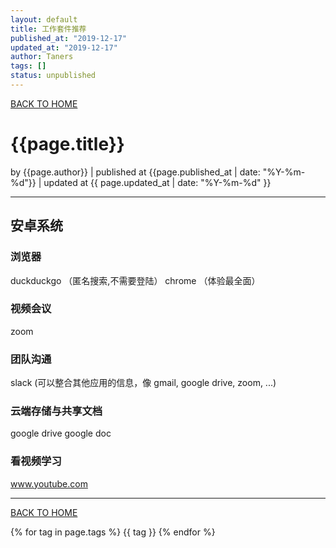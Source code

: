 ```yaml
---
layout: default
title: 工作套件推荐
published_at: "2019-12-17"
updated_at: "2019-12-17"
author: Taners
tags: []
status: unpublished
---
```


[BACK TO HOME](https://tane-rs.github.io)

# {{page.title}}

by {{page.author}} |
published at {{page.published_at | date: "%Y-%m-%d"}} |
updated at {{ page.updated_at | date: "%Y-%m-%d" }}

---

## 安卓系统
### 浏览器
duckduckgo （匿名搜索,不需要登陆）
chrome （体验最全面）

### 视频会议
zoom

### 团队沟通
slack (可以整合其他应用的信息，像 gmail, google drive, zoom, ...)

### 云端存储与共享文档
google drive
google doc


### 看视频学习
www.youtube.com

---
[BACK TO HOME](https://tane-rs.github.io)

{% for tag in page.tags %}
  {{ tag }}
{% endfor %}

